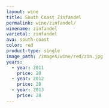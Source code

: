 ```yaml
---
layout: wine
title: South Coast Zinfandel
permalink: wine/zinfandel/
winename: zinfandel
varietal: zinfandel
ava: south-coast
color: red
product-type: single
image_path: /images/wine/red/zin.jpg
years:
  - year: 2011
    price: 28
  - year: 2012
    price: 28
  - year: 2013
    price: 28
---
```



